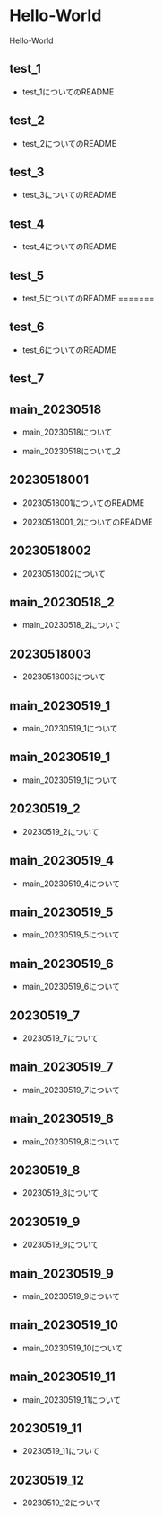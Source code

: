 # Hello-World
Hello-World
## test_1
- test_1についてのREADME
## test_2
- test_2についてのREADME
## test_3
- test_3についてのREADME
## test_4
- test_4についてのREADME
## test_5
- test_5についてのREADME
=======
## test_6
- test_6についてのREADME
## test_7
## main_20230518
- main_20230518について

- main_20230518について_2
## 20230518001
- 20230518001についてのREADME



- 20230518001_2についてのREADME

## 20230518002
- 20230518002について

## main_20230518_2
- main_20230518_2について

## 20230518003
- 20230518003について

## main_20230519_1
- main_20230519_1について

## main_20230519_1
- main_20230519_1について

## 20230519_2
- 20230519_2について

## main_20230519_4
- main_20230519_4について

## main_20230519_5
- main_20230519_5について

## main_20230519_6
- main_20230519_6について

## 20230519_7
- 20230519_7について

## main_20230519_7
- main_20230519_7について

## main_20230519_8
- main_20230519_8について

## 20230519_8
- 20230519_8について

## 20230519_9
- 20230519_9について

## main_20230519_9
- main_20230519_9について

## main_20230519_10
- main_20230519_10について

## main_20230519_11
- main_20230519_11について

## 20230519_11
- 20230519_11について

## 20230519_12
- 20230519_12について
